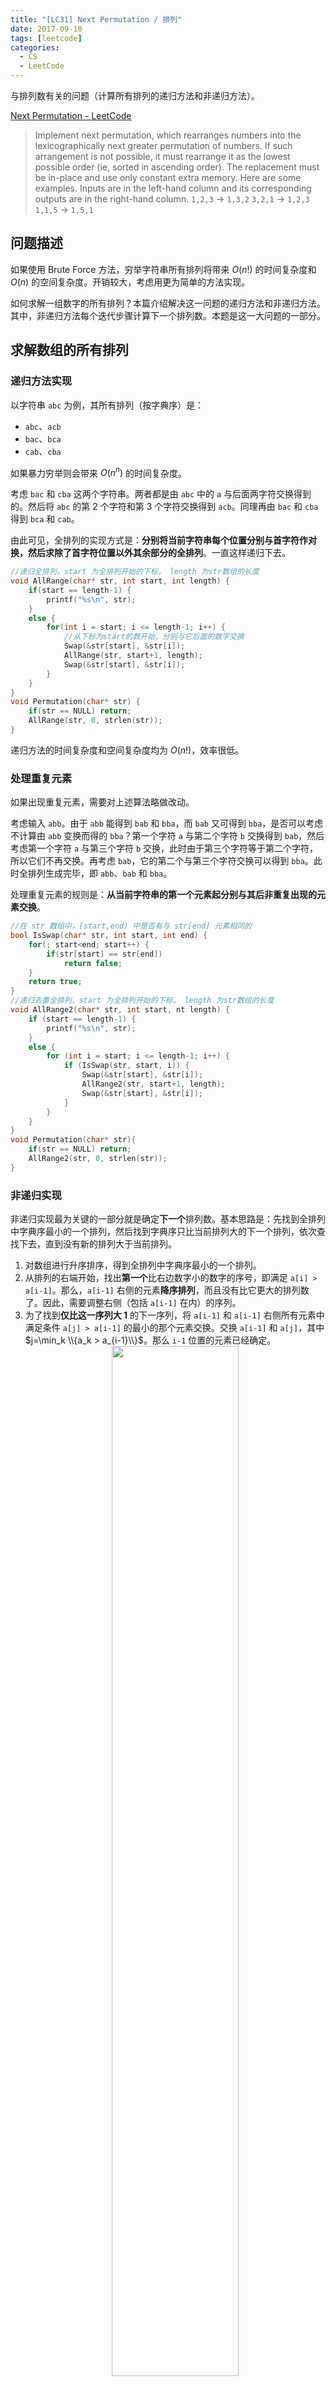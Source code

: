 ```yaml
---
title: "[LC31] Next Permutation / 排列"
date: 2017-09-10
tags: [leetcode]
categories:
  - CS
  - LeetCode
---
```


与排列数有关的问题（计算所有排列的递归方法和非递归方法）。

<!-- more -->

[Next Permutation - LeetCode](https://leetcode.com/problems/next-permutation/)

>Implement next permutation, which rearranges numbers into the lexicographically next greater permutation of numbers.
If such arrangement is not possible, it must rearrange it as the lowest possible order (ie, sorted in ascending order).
The replacement must be in-place and use only constant extra memory.
Here are some examples. Inputs are in the left-hand column and its corresponding outputs are in the right-hand column.
`1,2,3` → `1,3,2`
`3,2,1` → `1,2,3`
`1,1,5` → `1,5,1`


## 问题描述

如果使用 Brute Force 方法，穷举字符串所有排列将带来 $O(n!)$ 的时间复杂度和 $O(n)$ 的空间复杂度。开销较大，考虑用更为简单的方法实现。

如何求解一组数字的所有排列？本篇介绍解决这一问题的递归方法和非递归方法。其中，非递归方法每个迭代步骤计算下一个排列数。本题是这一大问题的一部分。

## 求解数组的所有排列

### 递归方法实现

以字符串 `abc` 为例，其所有排列（按字典序）是：
- `abc`、`acb`
- `bac`、`bca`
- `cab`、`cba`

如果暴力穷举则会带来 $O(n^n)$ 的时间复杂度。

考虑 `bac` 和 `cba` 这两个字符串。两者都是由 `abc` 中的 `a` 与后面两字符交换得到的。然后将 `abc` 的第 2 个字符和第 3 个字符交换得到 `acb`。同理再由 `bac` 和 `cba` 得到 `bca` 和 `cab`。

由此可见，全排列的实现方式是：**分别将当前字符串每个位置分别与首字符作对换，然后求除了首字符位置以外其余部分的全排列**。一直这样递归下去。

```c++
//递归全排列，start 为全排列开始的下标， length 为str数组的长度
void AllRange(char* str, int start, int length) {
	if(start == length-1) {
		printf("%s\n", str);
	}
	else {
		for(int i = start; i <= length-1; i++) {
            //从下标为start的数开始，分别与它后面的数字交换
			Swap(&str[start], &str[i]); 
			AllRange(str, start+1, length);
			Swap(&str[start], &str[i]); 
		}
	}
}
void Permutation(char* str) {
	if(str == NULL) return;
	AllRange(str, 0, strlen(str));
}
```

递归方法的时间复杂度和空间复杂度均为 $O(n!)$，效率很低。


### 处理重复元素

如果出现重复元素，需要对上述算法略做改动。

考虑输入 `abb`。由于 `abb` 能得到 `bab` 和 `bba`，而 `bab` 又可得到 `bba`，是否可以考虑不计算由 `abb` 变换而得的 `bba`？第一个字符 `a` 与第二个字符 `b` 交换得到 `bab`，然后考虑第一个字符 `a` 与第三个字符 `b` 交换，此时由于第三个字符等于第二个字符，所以它们不再交换。再考虑 `bab`，它的第二个与第三个字符交换可以得到 `bba`。此时全排列生成完毕，即 `abb`、`bab` 和 `bba`。

处理重复元素的规则是：**从当前字符串的第一个元素起分别与其后非重复出现的元素交换**。

```c++
//在 str 数组中，[start,end) 中是否有与 str[end] 元素相同的
bool IsSwap(char* str, int start, int end) {
	for(; start<end; start++) {
		if(str[start] == str[end])
			return false;
	}
	return true;
}
//递归去重全排列，start 为全排列开始的下标， length 为str数组的长度
void AllRange2(char* str, int start, nt length) {
	if (start == length-1) {
		printf("%s\n", str);
	}
	else {
		for (int i = start; i <= length-1; i++) {
			if (IsSwap(str, start, i)) {
				Swap(&str[start], &str[i]); 
				AllRange2(str, start+1, length);
				Swap(&str[start], &str[i]); 
			}
		}
	}
}
void Permutation(char* str){
	if(str == NULL) return;
	AllRange2(str, 0, strlen(str));
}
```

### 非递归实现

非递归实现最为关键的一部分就是确定**下一个**排列数。基本思路是：先找到全排列中字典序最小的一个排列，然后找到字典序只比当前排列大的下一个排列，依次查找下去，直到没有新的排列大于当前排列。

1. 对数组进行升序排序，得到全排列中字典序最小的一个排列。
2. 从排列的右端开始，找出**第一个**比右边数字小的数字的序号，即满足 `a[i] > a[i-1]`。那么，`a[i-1]` 右侧的元素**降序排列**，而且没有比它更大的排列数了。因此，需要调整右侧（包括 `a[i-1]` 在内）的序列。
3. 为了找到**仅比这一序列大 1** 的下一序列，将 `a[i-1]` 和 `a[i-1]` 右侧所有元素中满足条件 `a[j] > a[i-1]` 的最小的那个元素交换。交换 `a[i-1]` 和 `a[j]`，其中 $j=\min_k \\{a_k > a_{i-1}\\}$。那么 `i-1` 位置的元素已经确定。
    <div align="center"><img src="{{ site.baseurl }}/images/2017/10/next-permutation.png" width="65%"></div>
4. 接下来，将 `a[i-1]` 右侧的序列**反转**，使其成为**升序**序列（注意：交换 `a[i-1]` 和 `a[j]` 不会改变其原先的降序性质）。这是它们的最小排列。

以上这4步，可以归纳为：一找、二找、三交换、四翻转。

下面的动画可以更清楚地表示这一过程。

<div align="center"><img src="{{ site.baseurl }}/images/2017/10/next-permutation-gif.gif" width="90%"></div>

非递归方法的时间复杂度是 $O(n)$。在最坏情况下，只需进行两次数组扫描即可。空间复杂度是 $O(1)$，因为无需额外空间，只需进行原地交换。

```java
public class Solution {
    public void nextPermutation(int[] nums) {
        int i = nums.length - 2;
        while (i >= 0 && nums[i + 1] <= nums[i]) {
            i--;
        }
        if (i >= 0) {
            int j = nums.length - 1;
            while (j >= 0 && nums[j] <= nums[i]) {
                j--;
            }
            swap(nums, i, j);
        }
        reverse(nums, i + 1);
    }

    private void reverse(int[] nums, int start) {
        int i = start, j = nums.length - 1;
        while (i < j) {
            swap(nums, i, j);
            i++;
            j--;
        }
    }

    private void swap(int[] nums, int i, int j) {
        int temp = nums[i];
        nums[i] = nums[j];
        nums[j] = temp;
    }
}
```